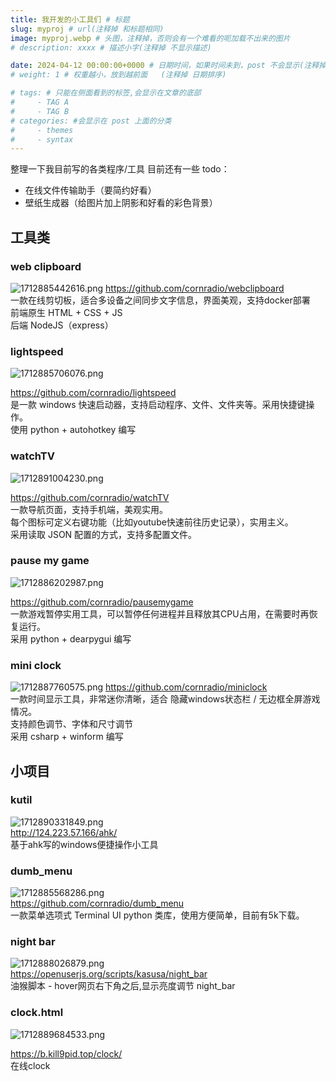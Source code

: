 ```yaml
---
title: 我开发的小工具们 # 标题
slug: myproj # url(注释掉 和标题相同)
image: myproj.webp # 头图，注释掉，否则会有一个难看的呃加载不出来的图片
# description: xxxx # 描述小字(注释掉 不显示描述)

date: 2024-04-12 00:00:00+0000 # 日期时间，如果时间未到，post 不会显示(注释掉 不显示日期)
# weight: 1 # 权重越小，放到越前面   (注释掉 日期排序)

# tags: # 只能在侧面看到的标签,会显示在文章的底部
#     - TAG A
#     - TAG B
# categories: #会显示在 post 上面的分类
#     - themes
#     - syntax
---
```

<!-- [![Hits](https://hits.seeyoufarm.com/api/count/incr/badge.svg?url=https://b.kill9pid.top/p/myproj/&count_bg=%230C0E0A&title_bg=%23000000)](https://hits.seeyoufarm.com) -->

整理一下我目前写的各类程序/工具
目前还有一些 todo：
- 在线文件传输助手（要简约好看）
- 壁纸生成器（给图片加上阴影和好看的彩色背景）

## 工具类
### web clipboard
![1712885442616.png](https://img2.imgtp.com/2024/04/12/I7MgfbXF.png)
https://github.com/cornradio/webclipboard<br/>
一款在线剪切板，适合多设备之间同步文字信息，界面美观，支持docker部署<br/>
前端原生 HTML + CSS + JS <br/>
后端 NodeJS（express）<br/>

### lightspeed
![1712885706076.png](https://img2.imgtp.com/2024/04/12/geQQIc7Z.png)

https://github.com/cornradio/lightspeed<br/>
是一款 windows 快速启动器，支持启动程序、文件、文件夹等。采用快捷键操作。<br/>
使用 python + autohotkey 编写<br/>

### watchTV
![1712891004230.png](https://img2.imgtp.com/2024/04/12/aYTB9MpG.png)

https://github.com/cornradio/watchTV <br/>
一款导航页面，支持手机端，美观实用。<br/>
每个图标可定义右键功能（比如youtube快速前往历史记录），实用主义。<br/>
采用读取 JSON 配置的方式，支持多配置文件。<br/>


### pause my game
![1712886202987.png](https://img2.imgtp.com/2024/04/12/qhgD45jf.png)

https://github.com/cornradio/pausemygame<br/>
一款游戏暂停实用工具，可以暂停任何进程并且释放其CPU占用，在需要时再恢复运行。<br/>
采用 python + dearpygui 编写<br/>

### mini clock
![1712887760575.png](https://img2.imgtp.com/2024/04/12/3hstckaA.png)
https://github.com/cornradio/miniclock  
一款时间显示工具，非常迷你清晰，适合 隐藏windows状态栏 / 无边框全屏游戏 情况。  
支持颜色调节、字体和尺寸调节  
采用 csharp + winform 编写

## 小项目

### kutil
![1712890331849.png](https://img2.imgtp.com/2024/04/12/MccO0EsY.png)  
http://124.223.57.166/ahk/  
基于ahk写的windows便捷操作小工具

### dumb_menu
![1712885568286.png](https://img2.imgtp.com/2024/04/12/TzFH6mqV.png)  
https://github.com/cornradio/dumb_menu  
一款菜单选项式 Terminal UI python 类库，使用方便简单，目前有5k下载。
### night bar
![1712888026879.png](https://img2.imgtp.com/2024/04/12/0M2Df8bN.png)  
https://openuserjs.org/scripts/kasusa/night_bar  
油猴脚本 - hover网页右下角之后,显示亮度调节 night_bar

### clock.html
![1712889684533.png](https://img2.imgtp.com/2024/04/12/yLMoWBEc.png)  

https://b.kill9pid.top/clock/  
在线clock

